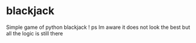# blackjack
Simple game of python blackjack ! 
ps Im aware it does not look the best but all the logic is still there 
